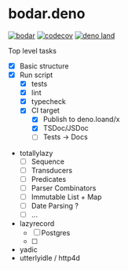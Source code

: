 # bodar.deno
[![bodar](https://circleci.com/gh/bodar/bodar.deno.svg?style=shield)](https://app.circleci.com/pipelines/github/bodar/bodar.deno)
[![codecov](https://codecov.io/gh/bodar/bodar.deno/graph/badge.svg?token=USVRV8KZ4R)](https://codecov.io/gh/bodar/bodar.deno)
[![deno land](http://img.shields.io/badge/available%20on-deno.land/x-lightgrey.svg?logo=deno&labelColor=black)](https://deno.land/x/bodar)

Top level tasks
* [x] Basic structure
* [x] Run script
  * [x] tests
  * [x] lint
  * [x] typecheck
  * [x] CI target
    * [x] Publish to deno.loand/x
    * [x] TSDoc/JSDoc
    * [ ] Tests -> Docs

* totallylazy
  * [ ] Sequence
  * [ ] Transducers
  * [ ] Predicates
  * [ ] Parser Combinators
  * [ ] Immutable List + Map
  * [ ] Date Parsing ?
  * [ ] ...
* lazyrecord
  * [ ] Postgres
  * [ ] 
* yadic
* utterlyidle / http4d

